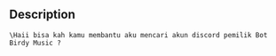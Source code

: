 

## Description
```\Haii bisa kah kamu membantu aku mencari akun discord pemilik Bot Birdy Music ?```


